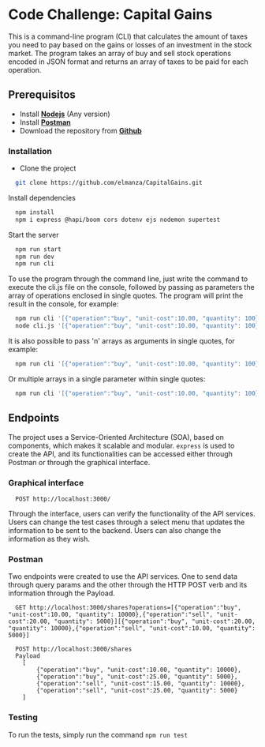 # Code Challenge: Capital Gains

This is a command-line program (CLI) that calculates the amount of taxes you need to pay based on the gains or losses of an investment in the stock market. The program takes an array of buy and sell stock operations encoded in JSON format and returns an array of taxes to be paid for each operation.

## Prerequisitos

- Install [**Nodejs**](https://nodejs.org/en/) (Any version)
- Install [**Postman**](https://www.postman.com/)
- Download the repository from [**Github**](https://github.com/elmanza/CapitalGains/)

### Installation

- Clone the project

```bash
  git clone https://github.com/elmanza/CapitalGains.git
```

Install dependencies

```bash
  npm install
  npm i express @hapi/boom cors dotenv ejs nodemon supertest
```

Start the server

```bash
  npm run start
  npm run dev
  npm run cli
```

To use the program through the command line, just write the command to execute the cli.js file on the console, followed by passing as parameters the array of operations enclosed in single quotes. The program will print the result in the console, for example:

```bash
  npm run cli '[{"operation":"buy", "unit-cost":10.00, "quantity": 100}, {"operation":"sell", "unit-cost":15.00, "quantity": 50}, {"operation":"sell", "unit-cost":15.00, "quantity": 50}]'
  node cli.js '[{"operation":"buy", "unit-cost":10.00, "quantity": 100}, {"operation":"sell", "unit-cost":15.00, "quantity": 50}, {"operation":"sell", "unit-cost":15.00, "quantity": 50}]'
```

It is also possible to pass 'n' arrays as arguments in single quotes, for example:

```bash
  npm run cli '[{"operation":"buy", "unit-cost":10.00, "quantity": 100}, {"operation":"sell", "unit-cost":15.00, "quantity": 50}, {"operation":"sell", "unit-cost":15.00, "quantity": 50}]' '[{"operation":"buy", "unit-cost":10.00, "quantity": 100}, {"operation":"sell", "unit-cost":15.00, "quantity": 50}, {"operation":"sell", "unit-cost":15.00, "quantity": 50}]'
```

Or multiple arrays in a single parameter within single quotes:

```bash
  npm run cli '[{"operation":"buy", "unit-cost":10.00, "quantity": 100}, {"operation":"sell", "unit-cost":15.00, "quantity": 50}, {"operation":"sell", "unit-cost":15.00, "quantity": 50}][{"operation":"buy", "unit-cost":10.00, "quantity": 100}, {"operation":"sell", "unit-cost":15.00, "quantity": 50}, {"operation":"sell", "unit-cost":15.00, "quantity": 50}]'
```

## Endpoints

The project uses a Service-Oriented Architecture (SOA), based on components, which makes it scalable and modular. `express` is used to create the API, and its functionalities can be accessed either through Postman or through the graphical interface.

### Graphical interface

```http
  POST http://localhost:3000/
```

Through the interface, users can verify the functionality of the API services. Users can change the test cases through a select menu that updates the information to be sent to the backend. Users can also change the information as they wish.

### Postman

Two endpoints were created to use the API services. One to send data through query params and the other through the HTTP POST verb and its information through the Payload.

```http
  GET http://localhost:3000/shares?operations=[{"operation":"buy", "unit-cost":10.00, "quantity": 10000},{"operation":"sell", "unit-cost":20.00, "quantity": 5000}][{"operation":"buy", "unit-cost":20.00, "quantity": 10000},{"operation":"sell", "unit-cost":10.00, "quantity": 5000}]
```

```http
  POST http://localhost:3000/shares
  Payload
    [
        {"operation":"buy", "unit-cost":10.00, "quantity": 10000},
        {"operation":"buy", "unit-cost":25.00, "quantity": 5000},
        {"operation":"sell", "unit-cost":15.00, "quantity": 10000},
        {"operation":"sell", "unit-cost":25.00, "quantity": 5000}
    ]
```

### Testing

To run the tests, simply run the command `npm run test`
